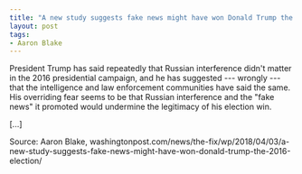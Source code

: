 ```yaml
---
title: "A new study suggests fake news might have won Donald Trump the 2016 election"
layout: post
tags:
- Aaron Blake
---
```


President Trump has said repeatedly that Russian interference didn't matter in the 2016 presidential campaign, and he has suggested --- wrongly --- that the intelligence and law enforcement communities have said the same. His overriding fear seems to be that Russian interference and the "fake news" it promoted would undermine the legitimacy of his election win.

[...]

Source: Aaron Blake, washingtonpost.com/news/the-fix/wp/2018/04/03/a-new-study-suggests-fake-news-might-have-won-donald-trump-the-2016-election/
